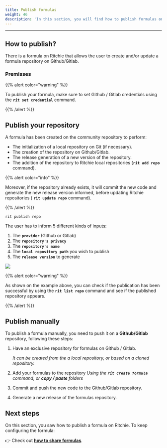 ```yaml
---
title: Publish formulas
weight: 46
description: 'In this section, you will find how to publish formulas on Ritchie.'
---
```


---

## How to publish?

There is a formula on Ritchie that allows the user to create and/or update a formula repository on Github/Gitlab.

### Premisses

{{% alert color="warning" %}}

To publish your formula, make sure to set Github / Gitlab credentials using the **`rit set credential`** command.

{{% /alert %}}

## Publish your repository

A formula has been created on the community repository to perform:

* The initialization of a local repository on Git \(if necessary\).
* The creation of the repository on Github/Gitlab.
* The release generation of a new version of the repository.
* The addition of the repository to Ritchie local repositories \(**`rit add repo`** command\).

{{% alert color="info" %}}

Moreover, if the repository already exists, it will commit the new code and generate the new release version informed, before updating Ritchie repositories \( **`rit update repo`** command\).

{{% /alert %}}

```text
rit publish repo
```

The user has to inform 5 different kinds of inputs:

1. The **`provider`** \(Github or Gitlab\)
2. The **`repository's privacy`**
3. The **`repository's name`**
4. The **`local repository path`** you wish to publish
5. The **`release version`** to generate

![](/shared/rit-publish-repo.gif)

{{% alert color="warning" %}}

As shown on the example above, you can check if the publication has been successful by using the **`rit list repo`** command and see if the published repository appears.

{{% /alert %}}

## Publish manually

To publish a formula manually, you need to push it on a **Github/Gitlab** repository, following these steps:

1. Have an exclusive repository for formulas on Github / Gitlab.

   _It can be created from the a local repository, or based on a cloned repository._

2. Add your formulas to the repository  _Using the **`rit create formula`** command, or **copy / paste** folders_
3. Commit and push the new code to the Github/Gitlab repository.
4. Generate a new release of the formulas repository.

## Next steps

On this section, you saw how to publish a formula on Ritchie. To keep configuring the formula:

👉 Check out [**how to share formulas**](/formulas/share-formulas/).
